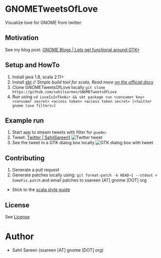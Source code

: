 # GNOMETweetsOfLove
Visualize love for GNOME from twitter.

## Motivation
See my blog post: [GNOME Blogs | Lets get functional around GTK+](https://blogs.gnome.org/ssareen/2017/04/19/lets-get-functional-around-gtk/)

## Setup and HowTo
1. Install java 1.8, scala 2.11+
2. Install [sbt](http://www.scala-sbt.org/download.html) *// Simple build tool for scala, Read more [on the official docs](http://www.scala-sbt.org/documentation.html)*
3. Clone GNOMETweetsOfLove locally
`git clone https://github.com/sahilsareen/GNOMETweetsOfLove`
4. Run using 
`cd LoveIsInTheAir && sbt package run <consumer key> <consumer secret> <access token> <access token secret> [<twitter gnome love filters>]`

## Example run
1. Start app to stream tweets with filter for `guadec`
2. Tweet: [Twitter | SahilSareen1](https://twitter.com/SahilSareen1/status/854653858013904896)
![Twitter tweet](https://blogs.gnome.org/ssareen/files/2017/04/Screen-Shot-2017-04-19-at-12.11.48-PM.png)
3. See the tweet in a GTK dialog box locally
![GTK dialog box with tweet](https://blogs.gnome.org/ssareen/files/2017/04/Screen-Shot-2017-04-19-at-12.12.17-PM.png)

## Contributing
1. Generate a pull request
2. Generate patches locally using: `git format-patch -k HEAD~1 --stdout > SomeFix.patch` and email patches to ssareen [AT] gnome [DOT] org

* Stick to the [scala style guide](http://docs.scala-lang.org/style/)

## License
See [License](https://github.com/sahilsareen/GNOMETweetsOfLove/blob/master/LICENSE)

# Author
- Sahil Sareen (ssareen [AT] gnome [DOT] org)

